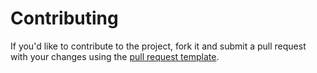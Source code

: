 # Contributing

If you'd like to contribute to the project, fork it and submit a pull request with your changes using the [pull request template](https://github.com/wjh18/hugo-liftoff/blob/master/.github/pull_request_template.md).
